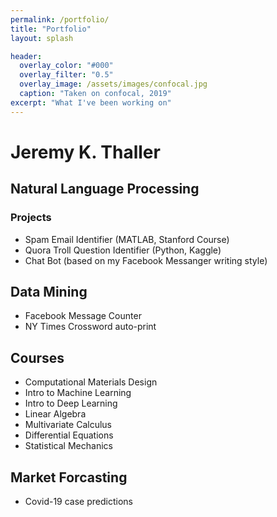 ```yaml
---
permalink: /portfolio/
title: "Portfolio"
layout: splash 

header:
  overlay_color: "#000"
  overlay_filter: "0.5"
  overlay_image: /assets/images/confocal.jpg
  caption: "Taken on confocal, 2019"
excerpt: "What I've been working on"
---
```


# Jeremy K. Thaller

## Natural Language Processing
### Projects
  - Spam Email Identifier (MATLAB, Stanford Course) 
  - Quora Troll Question Identifier (Python, Kaggle)
  - Chat Bot (based on my Facebook Messanger writing style)
  
## Data Mining
  - Facebook Message Counter
  - NY Times Crossword auto-print
  
## Courses
  - Computational Materials Design
  - Intro to Machine Learning
  - Intro to Deep Learning
  - Linear Algebra
  - Multivariate Calculus
  - Differential Equations
  - Statistical Mechanics
  
## Market Forcasting
  - Covid-19 case predictions

